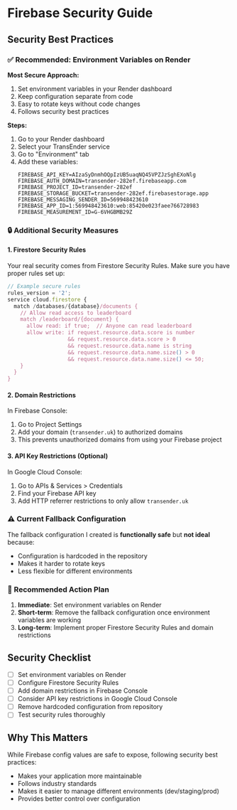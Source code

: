 # Firebase Security Guide

## Security Best Practices

### ✅ Recommended: Environment Variables on Render

**Most Secure Approach:**
1. Set environment variables in your Render dashboard
2. Keep configuration separate from code
3. Easy to rotate keys without code changes
4. Follows security best practices

**Steps:**
1. Go to your Render dashboard
2. Select your TransEnder service
3. Go to "Environment" tab
4. Add these variables:
   ```
   FIREBASE_API_KEY=AIzaSyDnmhOQpIzUB5uaqNQ45VPZJzSghEXoNlg
   FIREBASE_AUTH_DOMAIN=transender-282ef.firebaseapp.com
   FIREBASE_PROJECT_ID=transender-282ef
   FIREBASE_STORAGE_BUCKET=transender-282ef.firebasestorage.app
   FIREBASE_MESSAGING_SENDER_ID=569948423610
   FIREBASE_APP_ID=1:569948423610:web:85420e023faee766728983
   FIREBASE_MEASUREMENT_ID=G-6VHGBMB29Z
   ```

### 🔒 Additional Security Measures

#### 1. Firestore Security Rules
Your real security comes from Firestore Security Rules. Make sure you have proper rules set up:

```javascript
// Example secure rules
rules_version = '2';
service cloud.firestore {
  match /databases/{database}/documents {
    // Allow read access to leaderboard
    match /leaderboard/{document} {
      allow read: if true;  // Anyone can read leaderboard
      allow write: if request.resource.data.score is number 
                   && request.resource.data.score > 0
                   && request.resource.data.name is string
                   && request.resource.data.name.size() > 0
                   && request.resource.data.name.size() <= 50;
    }
  }
}
```

#### 2. Domain Restrictions
In Firebase Console:
1. Go to Project Settings
2. Add your domain (`transender.uk`) to authorized domains
3. This prevents unauthorized domains from using your Firebase project

#### 3. API Key Restrictions (Optional)
In Google Cloud Console:
1. Go to APIs & Services > Credentials
2. Find your Firebase API key
3. Add HTTP referrer restrictions to only allow `transender.uk`

### ⚠️ Current Fallback Configuration

The fallback configuration I created is **functionally safe** but **not ideal** because:
- Configuration is hardcoded in the repository
- Makes it harder to rotate keys
- Less flexible for different environments

### 🎯 Recommended Action Plan

1. **Immediate**: Set environment variables on Render
2. **Short-term**: Remove the fallback configuration once environment variables are working
3. **Long-term**: Implement proper Firestore Security Rules and domain restrictions

## Security Checklist

- [ ] Set environment variables on Render
- [ ] Configure Firestore Security Rules
- [ ] Add domain restrictions in Firebase Console
- [ ] Consider API key restrictions in Google Cloud Console
- [ ] Remove hardcoded configuration from repository
- [ ] Test security rules thoroughly

## Why This Matters

While Firebase config values are safe to expose, following security best practices:
- Makes your application more maintainable
- Follows industry standards
- Makes it easier to manage different environments (dev/staging/prod)
- Provides better control over configuration 